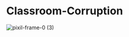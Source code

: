 # Classroom-Corruption
![pixil-frame-0 (3)](https://user-images.githubusercontent.com/95474661/230201652-f956ad6a-dec9-4818-8faf-5788e3497389.png)
